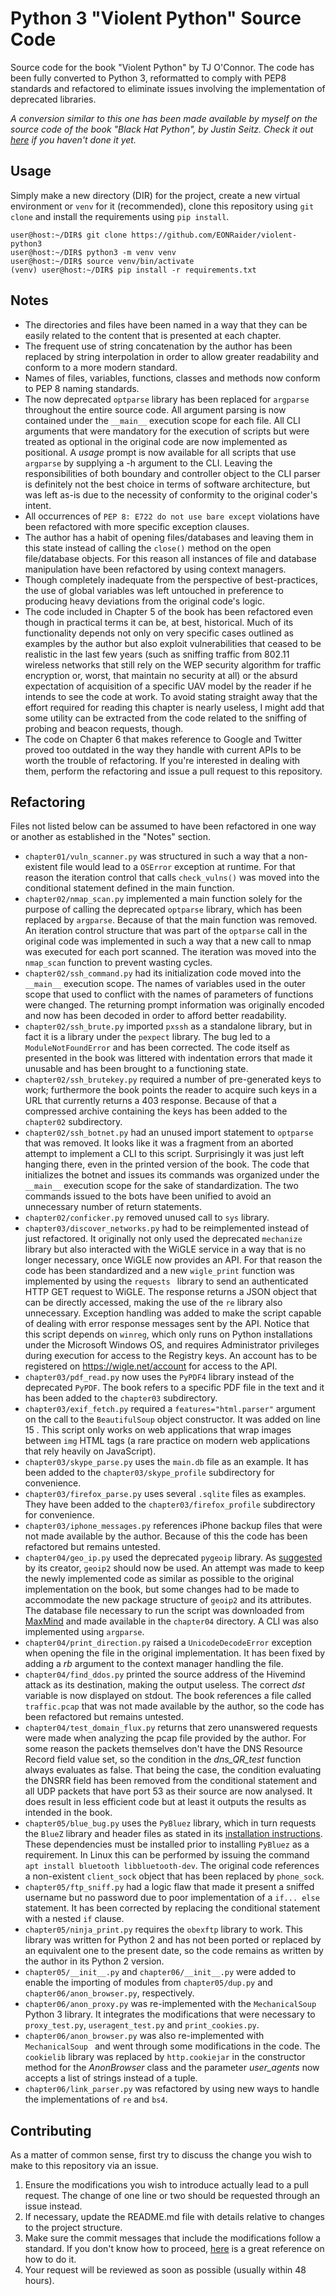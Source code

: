 # Python 3 "Violent Python" Source Code

Source code for the book "Violent Python" by TJ O'Connor. The code has been
 fully converted to Python 3, reformatted to comply with PEP8 standards and 
 refactored to eliminate issues involving the implementation of deprecated
  libraries.

*A conversion similar to this one has been made available by myself on the
 source code of the book "Black Hat Python", by Justin Seitz. Check it out
  [here](https://github.com/EONRaider/blackhat-python3) if you haven't done it
   yet.*

## Usage
Simply make a new directory (DIR) for the project, create a new
 virtual environment or `venv` for it (recommended), clone this repository
  using `git clone` and install the requirements using `pip install`.

```
user@host:~/DIR$ git clone https://github.com/EONRaider/violent-python3
user@host:~/DIR$ python3 -m venv venv
user@host:~/DIR$ source venv/bin/activate
(venv) user@host:~/DIR$ pip install -r requirements.txt
```

## Notes

- The directories and files have been named in a way that they can be easily
 related to the content that is presented at each chapter.
- The frequent use of string concatenation by the author has been replaced by
 string interpolation in order to allow greater readability and conform to a
  more modern standard.
- Names of files, variables, functions, classes and methods now conform to
 PEP 8 naming standards.
- The now deprecated `optparse` library has been replaced for `argparse
` throughout the entire source code. All argument parsing is now contained
 under the `__main__` execution scope for each file. All CLI arguments that were
  mandatory for the execution of scripts but were treated as optional in the
   original code are now implemented as positional. A *usage* prompt is now
    available for all scripts that use `argparse` by supplying a -h argument to
     the CLI. Leaving the responsibilities of both boundary and controller
      object to the CLI parser is definitely not the best choice in terms
       of software architecture, but was left as-is due to the
        necessity of conformity to the original coder's intent.
- All occurrences of `PEP 8: E722 do not use bare except` violations have
 been refactored with more specific exception clauses.
- The author has a habit of opening files/databases and leaving them in this
 state
 instead of calling the `close()` method on the open file/database objects. For
  this
  reason all instances of file and database manipulation have been refactored by
   using context managers.
- Though completely inadequate from the
     perspective of best-practices, the use of global variables was left
      untouched in preference to producing heavy deviations from the original
       code's logic.
- The code included in Chapter 5 of the book has been refactored even though in
 practical terms it can be, at best, historical. Much of its functionality
  depends not only on very specific cases outlined as examples by the author
   but also exploit vulnerabilities that ceased to be realistic in the last
    few years (such as sniffing traffic from 802.11 wireless networks that
     still rely on the WEP security algorithm for traffic encryption or, worst, that 
     maintain no security at all) or the absurd expectation of acquisition of a
      specific UAV model by the reader if he intends to see the code at work. 
      To avoid stating straight away that the effort required for reading this
       chapter is nearly useless, I might add that some utility can be
      extracted from the code related to the sniffing of probing and beacon requests, though.
- The code on Chapter 6 that makes reference to Google and Twitter proved
   too outdated in the way they handle with current APIs to be worth the
    trouble of refactoring. If you're interested in dealing with them, 
    perform the refactoring and issue a pull request to this repository.

## Refactoring
Files not listed below can be assumed to have been refactored in one way or
 another as established in the "Notes" section.
- `chapter01/vuln_scanner.py` was structured in such a way that a non-existent file would lead to a `OSError` exception at runtime. For that
 reason the iteration control that calls `check_vulns()` was moved into the
  conditional statement defined in the main function.
- `chapter02/nmap_scan.py` implemented a main function solely for the purpose
 of calling the deprecated `optparse` library, which has been replaced by
  `argparse`. Because of that the main function was removed. An iteration
   control structure that was part of the `optparse` call in the original
    code was implemented in such a way that a new call to nmap was executed
     for each port scanned. The iteration was moved into the `nmap_scan` 
     function to prevent wasting cycles.
- `chapter02/ssh_command.py` had its initialization code moved into the
 `__main__` execution scope. The names of variables used in the outer scope
  that used to conflict with the names of parameters of functions were
   changed. The returning prompt information was originally encoded and now
    has been decoded in order to afford better readability.
- `chapter02/ssh_brute.py` imported `pxssh` as a standalone library, but in
 fact it is a library under the `pexpect` library. The bug led to a
  `ModuleNotFoundError` and has been corrected. The code itself as presented in the
   book was littered with indentation errors that made it unusable and has 
    been brought to a functioning state. 
- `chapter02/ssh_brutekey.py` required a number of pre-generated keys to work; 
furthermore the book points the reader to acquire such keys in a URL
 that currently returns a 403 response. Because of that a compressed archive
  containing the keys has been added to the `chapter02` subdirectory.
- `chapter02/ssh_botnet.py` had an unused import statement to `optparse` that
 was removed. It looks like it was a fragment from an aborted attempt to
  implement a CLI to this script. Surprisingly it was just left hanging there, 
  even in the printed version of the book. The code that initializes the
   botnet and issues its commands was organized under the `__main__` execution 
   scope for the sake of standardization. The two commands issued to the bots
    have been unified to avoid an unnecessary number of return statements.
- `chapter02/conficker.py` removed unused call to `sys` library.
- `chapter03/discover_networks.py` had to be reimplemented instead of just
 refactored. It originally not only used the deprecated `mechanize` library but
  also interacted with the WiGLE service in a way that is no longer necessary, 
  once WiGLE now provides an API. For that reason the code has been standardized
    and a new `wigle_print` function was implemented by using the `requests
    ` library to send an authenticated HTTP GET request to WiGLE. The
     response returns a JSON object that can be directly accessed, making
      the use of the `re` library also unnecessary. Exception handling was
       added to make the script capable of dealing with error response
        messages sent by the API. Notice that
     this script depends on `winreg`, which only runs on Python installations
      under the Microsoft Windows OS, and requires Administrator privileges
       during execution for access to the Registry keys. An account has to be 
       registered on https://wigle.net/account for access to the API.
- `chapter03/pdf_read.py` now uses the `PyPDF4` library instead of the
 deprecated `PyPDF`. The book refers to a specific PDF file in the text and
  it has been added to the `chapter03` subdirectory.
- `chapter03/exif_fetch.py` required a `features="html.parser"` argument on
 the call to the `BeautifulSoup` object constructor. It was added on line 15
 . This script only works on web applications that wrap images between `img`
  HTML tags (a rare practice on modern web applications that rely heavily on
  JavaScript).
- `chapter03/skype_parse.py` uses the `main.db` file as an example. It has been
 added to the `chapter03/skype_profile` subdirectory for convenience.
- `chapter03/firefox_parse.py` uses several `.sqlite` files as examples. They 
 have been added to the `chapter03/firefox_profile` subdirectory for
  convenience.
- `chapter03/iphone_messages.py` references iPhone backup files that were not
 made available by the author. Because of this the code has been refactored
  but remains untested.
- `chapter04/geo_ip.py` used the deprecated `pygeoip` library. As 
[suggested](https://github.com/appliedsec/pygeoip) by its creator, 
`geoip2` should now be used. An attempt was made to keep the newly
  implemented code as similar as possible to the original implementation on
   the book, but some changes had to be made to accommodate the new package
    structure of `geoip2` and its attributes. The database file necessary to
     run the script was downloaded from 
     [MaxMind](https://dev.maxmind.com/geoip/geoip2/downloadable/) and made
      available in the `chapter04` directory. A CLI was also implemented
     using `argparse`.
- `chapter04/print_direction.py` raised a `UnicodeDecodeError` exception when
 opening the file in the original implementation. It has been fixed by adding
  a *rb* argument to the context manager handling the file.
- `chapter04/find_ddos.py` printed the source address of the Hivemind
 attack as its destination, making the output useless. The correct *dst* 
 variable is now  displayed on stdout. The book references a file called
  `traffic.pcap` that was not made available by the author, so the code has
   been refactored but remains untested.
- `chapter04/test_domain_flux.py` returns that zero unanswered requests were
 made when analyzing the pcap file provided by the author. For some reason
  the packets themselves don't have the DNS Resource Record field value set,
  so the condition in the *dns_QR_test* function always evaluates as false. 
  That being the case, the condition evaluating the DNSRR field has been removed
   from the
   conditional statement and all UDP packets that have port 53 as their
    source are now analysed. It does result in less efficient code but at
     least it outputs the results as intended in the book.
- `chapter05/blue_bug.py` uses the `PyBluez` library, which in turn requests the
`BlueZ` library and header files as stated in its 
[installation instructions](https://github.com/pybluez/pybluez/blob/master/docs/install.rst).
These dependencies must be installed prior to installing `PyBluez` as a
 requirement. In Linux this can be performed by issuing the command 
 `apt install bluetooth libbluetooth-dev`. The original code references a 
 non-existent `client_sock` object that has been replaced by `phone_sock`.
- `chapter05/ftp_sniff.py` had a logic flaw that made it present a sniffed
 username but no password due to poor implementation of a `if... else` 
 statement. It has been corrected by replacing the conditional statement with
  a nested `if` clause.
- `chapter05/ninja_print.py` requires the `obexftp` library to work. This
 library was written for Python 2 and has not been ported 
  or replaced by an equivalent one to the present date, so the code remains
   as written by the author in its Python 2 version.
- `chapter05/__init__.py` and `chapter06/__init__.py` were added to enable
 the importing of modules from `chapter05/dup.py` and `chapter06/anon_browser.py`, 
 respectively.
 - `chapter06/anon_proxy.py` was re-implemented with the `MechanicalSoup` 
 Python 3 library. It integrates the modifications that were necessary to
  `proxy_test.py`, `useragent_test.py` and `print_cookies.py`.
- `chapter06/anon_browser.py` was also re-implemented with `MechanicalSoup
` and went through some modifications in the code. The `cookielib` library
 was replaced by `http.cookiejar` in the constructor method for the
  *AnonBrowser* class and the parameter *user_agents* now accepts a list of
   strings instead of a tuple.
- `chapter06/link_parser.py` was refactored by using new ways to handle the
 implementations of `re` and `bs4`.

## Contributing

As a matter of common sense, first try to discuss the change you wish to make to
this repository via an issue.

1. Ensure the modifications you wish to introduce actually lead to a pull
request. The change of one line or two should be requested through an issue
 instead.
2. If necessary, update the README.md file with details relative to changes to
 the project structure.
3. Make sure the commit messages that include the modifications follow a
 standard. If you don't know how to proceed, [here](https://chris.beams.io/posts/git-commit/)
  is a great reference on how to do it.
4. Your request will be reviewed as soon as possible (usually within 48 hours).

